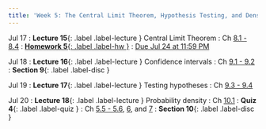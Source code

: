 ```yaml
---
title: 'Week 5: The Central Limit Theorem, Hypothesis Testing, and Densities'
---
```


Jul 17
: **Lecture 15**{: .label .label-lecture } Central Limit Theorem
    : Ch [8.1 - 8.4](http://stat88.org/textbook/content/Chapter_08/00_Central_Limit_Theorem.html)
: [**Homework 5**{: .label .label-hw }](http://prob140.datahub.berkeley.edu/hub/user-redirect/git-pull?repo=https://github.com/stat88/content-su23&branch=main&subPath=hw/Homework_05.ipynb)
    : [Due Jul 24 at 11:59 PM](http://prob140.datahub.berkeley.edu/hub/user-redirect/git-pull?repo=https://github.com/stat88/content-su23&branch=main&subPath=hw/Homework_05.ipynb)

Jul 18
: **Lecture 16**{: .label .label-lecture } Confidence intervals
    : Ch [9.1 - 9.2](http://stat88.org/textbook/content/Chapter_09/00_Inference.html)
: **Section 9**{: .label .label-disc }


Jul 19
: **Lecture 17**{: .label .label-lecture } Testing hypotheses
    : Ch [9.3 - 9.4](http://stat88.org/textbook/content/Chapter_09/03_Testing_Hypotheses.html)

Jul 20
: **Lecture 18**{: .label .label-lecture } Probability density
    : Ch [10.1](http://stat88.org/textbook/content/Chapter_10/00_Probability_Density.html)
: **Quiz 4**{: .label .label-quiz }
    : Ch [5.5 - 5.6](http://stat88.org/textbook/content/Chapter_05/05_Conditional_Expectation.html), [6](http://stat88.org/textbook/content/Chapter_06/00_Measuring_Variability.html), and [7](http://stat88.org/textbook/content/Chapter_07/00_The_Variance_of_a_Sum.html)
: **Section 10**{: .label .label-disc } 
